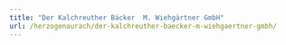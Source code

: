 ```yaml
---
title: "Der Kalchreuther Bäcker  M. Wiehgärtner GmbH"
url: /herzogenaurach/der-kalchreuther-baecker-m-wiehgaertner-gmbh/
---
```

